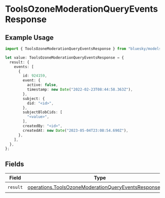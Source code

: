 # ToolsOzoneModerationQueryEventsResponse

## Example Usage

```typescript
import { ToolsOzoneModerationQueryEventsResponse } from "bluesky/models/operations";

let value: ToolsOzoneModerationQueryEventsResponse = {
  result: {
    events: [
      {
        id: 924159,
        event: {
          active: false,
          timestamp: new Date("2022-02-23T08:44:58.363Z"),
        },
        subject: {
          did: "<id>",
        },
        subjectBlobCids: [
          "<value>",
        ],
        createdBy: "<id>",
        createdAt: new Date("2023-05-04T23:08:54.690Z"),
      },
    ],
  },
};
```

## Fields

| Field                                                                                                                            | Type                                                                                                                             | Required                                                                                                                         | Description                                                                                                                      |
| -------------------------------------------------------------------------------------------------------------------------------- | -------------------------------------------------------------------------------------------------------------------------------- | -------------------------------------------------------------------------------------------------------------------------------- | -------------------------------------------------------------------------------------------------------------------------------- |
| `result`                                                                                                                         | [operations.ToolsOzoneModerationQueryEventsResponseBody](../../models/operations/toolsozonemoderationqueryeventsresponsebody.md) | :heavy_check_mark:                                                                                                               | N/A                                                                                                                              |